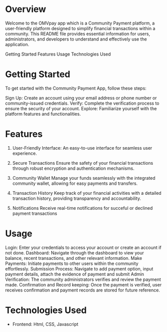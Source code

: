  <!-- OMVpay App -->

# Overview
Welcome to the OMVpay app which is a Community Payment platform, a user-friendly platform designed to simplify financial transactions within a community. This README file provides essential information for users, administrators, and developers to understand and effectively use the application.

<!-- Table of Contents -->
Getting Started
Features
Usage
Technologies Used


# Getting Started
To get started with the Community Payment App, follow these steps:

Sign Up: Create an account using your email address or phone number or community-issued credentials.
Verify: Complete the verification process to ensure the security of your account.
Explore: Familiarize yourself with the platform features and functionalities.

# Features
1. User-Friendly Interface: An easy-to-use interface for seamless user experience.

2. Secure Transactions
Ensure the safety of your financial transactions through robust encryption and authentication mechanisms.

3. Community Wallet
Manage your funds seamlessly with the integrated community wallet, allowing for easy payments and transfers.

4. Transaction History
Keep track of your financial activities with a detailed transaction history, providing transparency and accountability.

5. Notifications
Receive real-time notifications for succeful or declined payment transactions

# Usage
Login: Enter your credentials to access your account or create an account if not done.
Dashboard: Navigate through the dashboard to view your balance, recent transactions, and other relevant information.
Make Payments: Initiate payments to other users within the community effortlessly.
Submission Process: Navigate to add payment option, input payment details, attach the evidence of payment and submit
Admin Verification: The community administrators verifies and review the payment made.
Confirmation and Record keeping: Once the payment is verified, user receives confirmation and payment records are stored for future reference.

# Technologies Used
- Frontend: Html, CSS, Javascript
